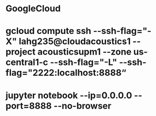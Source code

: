 # GoogleCloud

# gcloud compute ssh --ssh-flag="-X" lahg235@cloudacoustics1 --project acousticsupm1 --zone us-central1-c --ssh-flag="-L" --ssh-flag="2222:localhost:8888“

# jupyter notebook --ip=0.0.0.0 --port=8888 --no-browser






